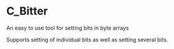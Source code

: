 # C_Bitter
An easy to use tool for setting bits in byte arrays

Supports setting of individual bits as well as setting several bits.

